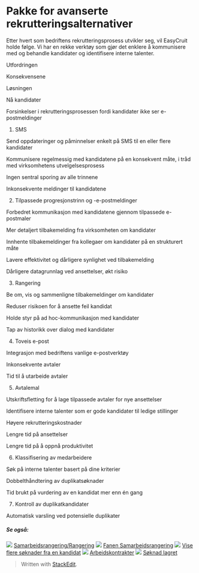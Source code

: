 # Pakke for avanserte rekrutteringsalternativer

Etter hvert som bedriftens rekrutteringsprosess utvikler seg, vil EasyCruit holde følge. Vi har en rekke verktøy som gjør det enklere å kommunisere med og behandle kandidater og identifisere interne talenter.

Utfordringen

Konsekvensene

Løsningen

Nå kandidater

Forsinkelser i rekrutteringsprosessen fordi kandidater ikke ser e-postmeldinger

1. SMS

Send oppdateringer og påminnelser enkelt på SMS til en eller flere kandidater

Kommunisere regelmessig med kandidatene på en konsekvent måte, i tråd med virksomhetens utvelgelsesprosess

Ingen sentral sporing av alle trinnene

Inkonsekvente meldinger til kandidatene

2. Tilpassede progresjonstrinn og -e-postmeldinger

Forbedret kommunikasjon med kandidatene gjennom tilpassede e-postmaler

Mer detaljert tilbakemelding fra virksomheten om kandidater

  

Innhente tilbakemeldinger fra kollegaer om kandidater på en strukturert måte

Lavere effektivitet og dårligere synlighet ved tilbakemelding

Dårligere datagrunnlag ved ansettelser, økt risiko

3. Rangering

Be om, vis og sammenligne tilbakemeldinger om kandidater

Reduser risikoen for å ansette feil kandidat

Holde styr på ad hoc-kommunikasjon med kandidater

Tap av historikk over dialog med kandidater

4. Toveis e-post

Integrasjon med bedriftens vanlige e-postverktøy

Inkonsekvente avtaler

Tid til å utarbeide avtaler

5. Avtalemal

Utskriftsfletting for å lage tilpassede avtaler for nye ansettelser

Identifisere interne talenter som er gode kandidater til ledige stillinger

Høyere rekrutteringskostnader

Lengre tid på ansettelser

Lengre tid på å oppnå produktivitet

6. Klassifisering av medarbeidere

Søk på interne talenter basert på dine kriterier

Dobbelthåndtering av duplikatsøknader

Tid brukt på vurdering av en kandidat mer enn én gang

7. Kontroll av duplikatkandidater

Automatisk varsling ved potensielle duplikater

##### Se også:

![](../Resources/Images/icon-document-link.png)  [Samarbeidsrangering/Rangering](collaborative_rating_panel_review.htm)
![](../Resources/Images/icon-document-link.png)  [Fanen Samarbeidsrangering](collaborative_rating_tab.htm)
![](../Resources/Images/icon-document-link.png)  [Vise flere søknader fra en kandidat](viewing_a_candidates_multiple_applications.htm)
![](../Resources/Images/icon-document-link.png)  [Arbeidskontrakter](employment_contacts.htm)
![](../Resources/Images/icon-document-link.png)  [Søknad lagret](application_saved.htm)


> Written with [StackEdit](https://stackedit.io/).
<!--stackedit_data:
eyJoaXN0b3J5IjpbMTA4NjkyMTY5M119
-->